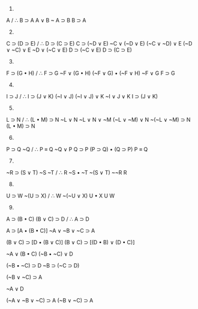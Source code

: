 1)

A / ∴ B ⊃ A
A ∨ B
~ A ⊃ B
B ⊃ A

2)

C ⊃ (D ⊃ E) / ∴ D ⊃ (C ⊃ E)
C ⊃ (~D ∨ E)
~C ∨ (~D ∨ E)
(~C ∨ ~D) ∨ E
(~D ∨ ~C) ∨ E
~D ∨ (~C ∨ E)
D ⊃ (~C ∨ E)
D ⊃ (C ⊃ E) 

3)

F ⊃ (G • H) / ∴ F ⊃ G
~F ∨ (G • H)
(~F ∨ G) • (~F ∨ H)
~F ∨ G
F ⊃ G

4)

I ⊃ J / ∴ I ⊃ (J ∨ K)
(~I ∨ J)
(~I ∨ J) ∨ K
~I ∨ J ∨ K
I ⊃ (J ∨ K)

5)

L ⊃ N / ∴ (L • M) ⊃ N
~L ∨ N
~L ∨ N ∨ ~M
(~L ∨ ~M) ∨ N
~(~L ∨ ~M) ⊃ N
(L • M) ⊃ N

6)

P ⊃ Q
~Q / ∴ P ≡ Q
~Q ∨ P
Q ⊃ P
(P ⊃ Q) • (Q ⊃ P)
P ≡ Q

7)

~R ⊃ (S ∨ T)
~S
~T / ∴ R
~S • ~T
~(S ∨ T)
\~\~R
R

8)

U ⊃ W
~(U ⊃ X) / ∴ W
~(~U ∨ X)
U • X
U
W

9)

A ⊃ (B • C)
(B ∨ C) ⊃ D / ∴ A ⊃ D

A ⊃ \[A • (B • C)\]
~A ∨ ~B ∨ ~C ⊃ A

(B ∨ C) ⊃ \[D • (B ∨ C)\]
(B ∨ C) ⊃ \[(D • B) ∨ (D • C)\]

~A ∨ (B • C)
(~B • ~C) ∨ D

(~B • ~C) ⊃ D
~B ⊃ (~C ⊃ D)

(~B ∨ ~C) ⊃ A

~A ∨ D

(~A ∨ ~B ∨ ~C) ⊃ A
(~B ∨ ~C) ⊃ A